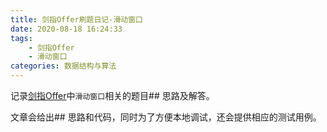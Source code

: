 ```yaml
---
title: 剑指Offer刷题日记-滑动窗口
date: 2020-08-18 16:24:33
tags: 
    - 剑指Offer
    - 滑动窗口
categories: 数据结构与算法 
---
```


记录[剑指Offer](https://leetcode-cn.com/problemset/lcof/)中``滑动窗口``相关的题目## 思路及解答。

文章会给出## 思路和代码，同时为了方便本地调试，还会提供相应的测试用例。

<!-- more -->


